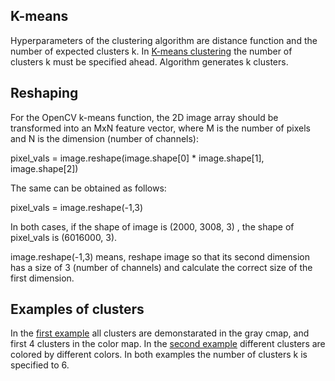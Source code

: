 
## K-means
 
Hyperparameters of the clustering algorithm are distance function 
and the number of expected clusters k.
In [K-means clustering](https://en.wikipedia.org/wiki/K-means_clustering) 
the number of clusters k must be specified ahead. 
Algorithm generates k clusters.

## Reshaping

For the OpenCV k-means function,
the 2D image array should be transformed into an MxN feature vector, where M is
the number of pixels and N is the dimension (number of channels):
 
 pixel_vals = image.reshape(image.shape[0] * image.shape[1], image.shape[2])
 
The same can be obtained as follows:

 pixel_vals = image.reshape(-1,3) 
 
In both cases, if the shape of image is  (2000, 3008, 3) , 
the shape of pixel_vals is  (6016000, 3).

image.reshape(-1,3) means, reshape image so that its second dimension 
has a size of 3 (number of channels) and calculate the correct size of the 
first dimension.

## Examples of clusters

In the [first example](https://github.com/Rafael1s/Computer-Vision-Udacity/blob/master/K-Means-Clustering/result_kmeans.png) all clusters are demonstarated in the gray cmap, and first 4 clusters in the color map.
In the [second example](https://github.com/Rafael1s/Computer-Vision-Udacity/blob/master/K-Means-Clustering/result_masked_by_Clusters.png) different clusters are colored by different colors. In both examples the number of clusters k is specified to 6. 

